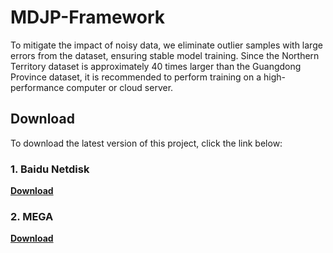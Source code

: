 # MDJP-Framework

To mitigate the impact of noisy data, we eliminate outlier samples with large errors from the dataset, ensuring stable model training.
Since the Northern Territory dataset is approximately 40 times larger than the Guangdong Province dataset, it is recommended to perform training on a high-performance computer or cloud server.

## Download
To download the latest version of this project, click the link below:

### 1. Baidu Netdisk

**[Download](https://pan.baidu.com/s/190gqqzdEqP5oIfrK8_z9rw?pwd=wqs9)**

### 2. MEGA

**[Download](https://mega.nz/folder/pDEVzC4A#a4oYINOiKl0NtERWOnmKhg)**